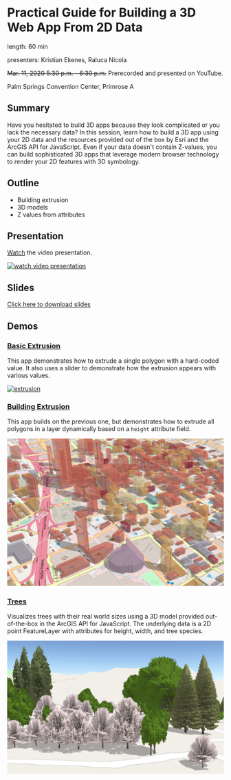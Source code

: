 # Practical Guide for Building a 3D Web App From 2D Data

length: 60 min

presenters: Kristian Ekenes, Raluca Nicola

~~Mar. 11, 2020 5:30 p.m. - 6:30 p.m.~~ Prerecorded and presented on YouTube.

Palm Springs Convention Center, Primrose A

## Summary

Have you hesitated to build 3D apps because they look complicated or you lack the necessary data? In this session, learn how to build a 3D app using your 2D data and the resources provided out of the box by Esri and the ArcGIS API for JavaScript. Even if your data doesn't contain Z-values, you can build sophisticated 3D apps that leverage modern browser technology to render your 2D features with 3D symbology.

## Outline

- Building extrusion
- 3D models
- Z values from attributes

## Presentation

[Watch](https://www.youtube.com/watch?v=a0fyj4vPSCg) the video presentation.

[![watch video presentation](https://i.ytimg.com/vi/a0fyj4vPSCg/hqdefault.jpg)](https://www.youtube.com/watch?v=a0fyj4vPSCg)

## Slides

[Click here to download slides](https://github.com/ekenes/conferences/raw/master/ds-2020/3d-viz-2d-data/slides.pptx)

## Demos

### [Basic Extrusion](https://ekenes.github.io/conferences/ds-2020/3d-viz-2d-data/demos/extrusion/index.html)

This app demonstrates how to extrude a single polygon with a hard-coded value. It also uses a slider to demonstrate how the extrusion appears with various values.

[![extrusion](images/extrusion.gif)](https://ekenes.github.io/conferences/ds-2020/3d-viz-2d-data/demos/extrusion/)

### [Building Extrusion](https://ekenes.github.io/conferences/ds-2020/3d-viz-2d-data/demos/buildings/index.html)

This app builds on the previous one, but demonstrates how to extrude all polygons in a layer dynamically based on a `height` attribute field.

[![buildings](images/buildings.png)](https://ekenes.github.io/conferences/ds-2020/3d-viz-2d-data/demos/buildings/)

### [Trees](https://ekenes.github.io/conferences/ds-2020/3d-viz-2d-data/demos/trees/2-models.html)

Visualizes trees with their real world sizes using a 3D model provided out-of-the-box in the ArcGIS API for JavaScript. The underlying data is a 2D point FeatureLayer with attributes for height, width, and tree species.

[![trees](images/trees.png)](https://ekenes.github.io/conferences/ds-2020/3d-viz-2d-data/demos/trees/2-models.html)
